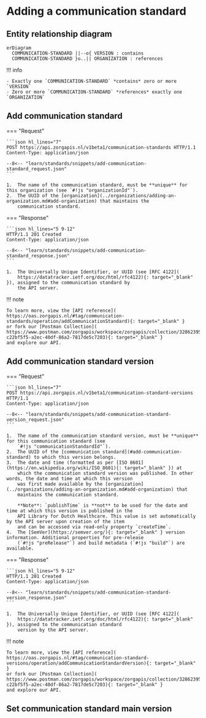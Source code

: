 # Adding a communication standard

## Entity relationship diagram

``` mermaid
erDiagram
  COMMUNICATION-STANDARD ||--o{ VERSION : contains
  COMMUNICATION-STANDARD }o..|| ORGANIZATION : references
```

!!! info

    - Exactly one `COMMUNICATION-STANDARD` *contains* zero or more `VERSION`
    - Zero or more `COMMUNICATION-STANDARD` *references* exactly one `ORGANIZATION`

## Add communication standard

=== "Request"

    ```json hl_lines="7"
    POST https://api.zorgapis.nl/v1beta1/communication-standards HTTP/1.1
    Content-Type: application/json

    --8<-- "learn/standards/snippets/add-communication-standard_request.json"
    ```

    1.  The name of the communication standard, must be **unique** for this organization (see `#!js "organizationId"`).
    2.  The UUID of the [organization](../organizations/adding-an-organization.md#add-organization) that maintains the
        communication standard.

=== "Response"

    ```json hl_lines="5 9-12"
    HTTP/1.1 201 Created
    Content-Type: application/json

    --8<-- "learn/standards/snippets/add-communication-standard_response.json"
    ```

    1.  The Universally Unique Identifier, or UUID (see [RFC 4122](
        https://datatracker.ietf.org/doc/html/rfc4122){: target="_blank" }), assigned to the communication standard by
        the API server.

!!! note

    To learn more, view the [API reference](
    https://oas.zorgapis.nl/#tag/communication-standards/operation/addCommunicationStandard){: target="_blank" }
    or fork our [Postman Collection](
    https://www.postman.com/zorgapis/workspace/zorgapis/collection/32862395-c22bf5f5-a2ec-40df-86a2-7817de5c7203){: target="_blank" }
    and explore our API.

## Add communication standard version

=== "Request"

    ```json hl_lines="7"
    POST https://api.zorgapis.nl/v1beta1/communication-standard-versions HTTP/1.1
    Content-Type: application/json

    --8<-- "learn/standards/snippets/add-communication-standard-version_request.json"
    ```

    1.  The name of the communication standard version, must be **unique** for this communication standard (see
        `#!js "communicationStandardId"`).
    2.  The UUID of the [communication standard](#add-communication-standard) to which this version belongs.
    3.  The date and time (formatted as per [ISO 8601](https://en.wikipedia.org/wiki/ISO_8601){: target="_blank" }) at
        which the communication standard version was published. In other words, the date and time at which this version
        was first made available by the [organization](../organizations/adding-an-organization.md#add-organization) that
        maintains the communication standard.

        **Note**: `publishTime` is **not** to be used for the date and time at which this version is published in the
        API Library for Dutch Healthcare. This value is set automatically by the API server upon creation of the item
        and can be accessed via read-only property `createTime`.
    4.  The [SemVer](https://semver.org/){: target="_blank" } version information. Additional properties for pre-release
        (`#!js "preRelease"`) and build metadata (`#!js "build"`) are available.

=== "Response"

    ```json hl_lines="5 9-12"
    HTTP/1.1 201 Created
    Content-Type: application/json

    --8<-- "learn/standards/snippets/add-communication-standard-version_response.json"
    ```

    1.  The Universally Unique Identifier, or UUID (see [RFC 4122](
        https://datatracker.ietf.org/doc/html/rfc4122){: target="_blank" }), assigned to the communication standard
        version by the API server.

!!! note

    To learn more, view the [API reference](
    https://oas.zorgapis.nl/#tag/communication-standard-versions/operation/addCommunicationStandardVersion){: target="_blank" }
    or fork our [Postman Collection](
    https://www.postman.com/zorgapis/workspace/zorgapis/collection/32862395-c22bf5f5-a2ec-40df-86a2-7817de5c7203){: target="_blank" }
    and explore our API.

## Set communication standard main version